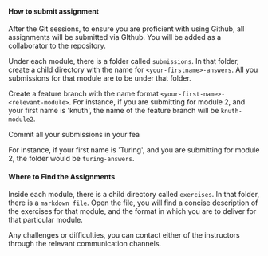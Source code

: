 #### How to submit assignment

After the Git sessions, to ensure you are proficient with using Github, all assignments will be submitted via GIthub. You will be added as a collaborator to the repository. 

Under each module, there is a folder called `submissions`. In that folder, create a child directory with the name for `<your-firstname>-answers`. All you submissions for that module are to be under that folder. 

Create a feature branch with the name format `<your-first-name>-<relevant-module>`. For instance, if you are submitting for module 2, and your first name is 'knuth', the name of the feature branch will be `knuth-module2`.

Commit all your submissions in your fea

For instance, if your first name is 'Turing', and you are submitting for module 2, the folder would be `turing-answers`.



#### Where to Find the Assignments

Inside each module, there is a child directory called `exercises`. In that folder, there is a `markdown file`. Open the file, you will find a concise description of the exercises for that module, and the format in which you are to deliver for that particular module. 

Any challenges or difficulties, you can contact either of the instructors through the relevant communication channels.
